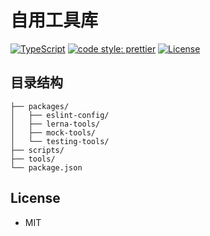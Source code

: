 # 自用工具库

[![TypeScript](https://img.shields.io/badge/lang-typescript-informational?style=flat-square)](https://www.typescriptlang.org)
[![code style: prettier](https://img.shields.io/badge/code_style-prettier-ff69b4.svg?style=flat-square)](https://github.com/prettier/prettier)
[![License](https://img.shields.io/badge/License-UNLICENSED-green.svg?style=flat-square)](#License)

## 目录结构

```text
├── packages/
│   ├── eslint-config/  
│   ├── lerna-tools/ 
│   ├── mock-tools/
│   └── testing-tools/
├── scripts/
├── tools/
└── package.json
```

## License

- MIT
